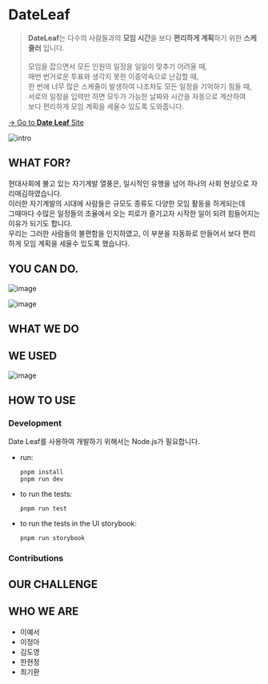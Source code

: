 # DateLeaf

> **DateLeaf**는 다수의 사람들과의 **모임 시간**을 보다 **편리하게 계획**하기 위한 **스케줄러** 입니다.
> <br><br>
> 모임을 잡으면서 모든 인원의 일정을 일일이 맞추기 어려울 때,<br>
> 매번 번거로운 투표와 생각지 못한 이중약속으로 난감할 때,<br>
> 한 번에 너무 많은 스케쥴이 발생하여 나조차도 모든 일정을 기억하기 힘들 때,<br>
> 서로의 일정을 입력만 하면 모두가 가능한 날짜와 시간을 자동으로 계산하여<br>
> 보다 편리하게 모임 계획을 세울수 있도록 도와줍니다.

[-> Go to **Date Leaf** Site](https://www.date-leaf.com/)

![intro](https://github.com/imaginer-dev/DateLeaf/assets/81802112/57386410-3cda-438d-9368-9216991f607f)

## WHAT FOR?

현대사회에 불고 있는 자기계발 열풍은, 일시적인 유행을 넘어 하나의 사회 현상으로 자리매김하였습니다.<br>
이러한 자기계발의 시대에 사람들은 규모도 종류도 다양한 모임 활동을 하게되는데<br>
그때마다 수많은 일정들의 조율에서 오는 피로가 즐기고자 시작한 일이 되려 힘들어지는 이유가 되기도 합니다.<br>
우리는 그러한 사람들의 불편함을 인지하였고, 이 부분을 자동화로 만들어서 보다 편리하게 모임 계획을 세울수 있도록 했습니다.

## YOU CAN DO.

![image](https://github.com/imaginer-dev/DateLeaf/assets/81802112/6663f95b-a2b0-4faa-830b-8e1ba1e7bf39)

![image](https://github.com/imaginer-dev/DateLeaf/assets/81802112/04b0f787-c0d4-4088-8978-0f9adf97604b)

## WHAT WE DO

## WE USED

![image](https://github.com/imaginer-dev/DateLeaf/assets/81802112/3cd4ee87-e28a-49d1-81ba-cef8bd8c46b7)

## HOW TO USE

### Development

Date Leaf를 사용하여 개발하기 위해서는 Node.js가 필요합니다.

- run:
  ```
  pnpm install
  pnpm run dev
  ```
- to run the tests:

  ```
  pnpm run test
  ```

- to run the tests in the UI storybook:
  ```
  pnpm run storybook
  ```

### Contributions

## OUR CHALLENGE

## WHO WE ARE

- 이예서
- 이정아
- 김도영
- 한현정
- 최기환
